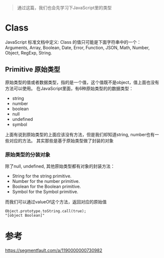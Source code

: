 > 通过这篇，我们也会先学习下JavaScript里的类型

# Class

JavaScript 标准文档中定义: Class 的值只可能是下面字符串中的一个： 
Arguments, Array, Boolean, Date, Error, Function, JSON, Math, Number, Object, RegExp, String.

## Primitive 原始类型
原始类型的值或者数据类型，指的是一个值，这个值既不是object，值上面也没有方法可以使用。
在JavaScript里面，有6种原始类型的的数据类型：
* string
* number
* boolean
* null
* undefined
* symbol

上面有说到原始类型的上面应该没有方法，但是我们却知道string, number也有一些对应的方法。
其实那些是基于原始类型做了封装的对象

### 原始类型的分装对象
除了null, undefined, 其他原始类型都有对象的封装方法：
* String for the string primitive.
* Number for the number primitive.
* Boolean for the Boolean primitive.
* Symbol for the Symbol primitive.

而我们可以通过valueOf这个方法，返回对应的原始值



```
Object.prototype.toString.call(true);
"[object Boolean]"
```


# 参考
https://segmentfault.com/a/1190000000730982


